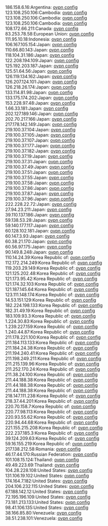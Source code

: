 186.158.6.16:Argentina: [ovpn config](vpn/186_158_6_16.ovpn)  
123.108.250.106:Cambodia: [ovpn config](vpn/123_108_250_106.ovpn)  
123.108.250.106:Cambodia: [ovpn config](vpn/123_108_250_106.ovpn)  
123.108.250.106:Cambodia: [ovpn config](vpn/123_108_250_106.ovpn)  
108.172.66.211:Canada: [ovpn config](vpn/108_172_66_211.ovpn)  
83.253.78.58:European Union: [ovpn config](vpn/83_253_78_58.ovpn)  
111.95.10.18:Indonesia: [ovpn config](vpn/111_95_10_18.ovpn)  
106.167.105.154:Japan: [ovpn config](vpn/106_167_105_154.ovpn)  
110.66.80.143:Japan: [ovpn config](vpn/110_66_80_143.ovpn)  
118.104.31.186:Japan: [ovpn config](vpn/118_104_31_186.ovpn)  
122.208.194.109:Japan: [ovpn config](vpn/122_208_194_109.ovpn)  
125.192.203.187:Japan: [ovpn config](vpn/125_192_203_187.ovpn)  
125.51.64.56:Japan: [ovpn config](vpn/125_51_64_56.ovpn)  
126.119.134.162:Japan: [ovpn config](vpn/126_119_134_162.ovpn)  
126.207.124.101:Japan: [ovpn config](vpn/126_207_124_101.ovpn)  
126.218.26.174:Japan: [ovpn config](vpn/126_218_26_174.ovpn)  
133.114.81.98:Japan: [ovpn config](vpn/133_114_81_98.ovpn)  
133.175.174.202:Japan: [ovpn config](vpn/133_175_174_202.ovpn)  
153.228.97.48:Japan: [ovpn config](vpn/153_228_97_48.ovpn)  
1.66.33.181:Japan: [ovpn config](vpn/1_66_33_181.ovpn)  
202.127.189.146:Japan: [ovpn config](vpn/202_127_189_146.ovpn)  
202.70.217.166:Japan: [ovpn config](vpn/202_70_217_166.ovpn)  
217.178.142.149:Japan: [ovpn config](vpn/217_178_142_149.ovpn)  
219.100.37.104:Japan: [ovpn config](vpn/219_100_37_104.ovpn)  
219.100.37.105:Japan: [ovpn config](vpn/219_100_37_105.ovpn)  
219.100.37.107:Japan: [ovpn config](vpn/219_100_37_107.ovpn)  
219.100.37.177:Japan: [ovpn config](vpn/219_100_37_177.ovpn)  
219.100.37.182:Japan: [ovpn config](vpn/219_100_37_182.ovpn)  
219.100.37.19:Japan: [ovpn config](vpn/219_100_37_19.ovpn)  
219.100.37.31:Japan: [ovpn config](vpn/219_100_37_31.ovpn)  
219.100.37.49:Japan: [ovpn config](vpn/219_100_37_49.ovpn)  
219.100.37.51:Japan: [ovpn config](vpn/219_100_37_51.ovpn)  
219.100.37.55:Japan: [ovpn config](vpn/219_100_37_55.ovpn)  
219.100.37.58:Japan: [ovpn config](vpn/219_100_37_58.ovpn)  
219.100.37.86:Japan: [ovpn config](vpn/219_100_37_86.ovpn)  
219.100.37.87:Japan: [ovpn config](vpn/219_100_37_87.ovpn)  
219.100.37.96:Japan: [ovpn config](vpn/219_100_37_96.ovpn)  
222.228.22.72:Japan: [ovpn config](vpn/222_228_22_72.ovpn)  
27.94.23.211:Japan: [ovpn config](vpn/27_94_23_211.ovpn)  
39.110.137.186:Japan: [ovpn config](vpn/39_110_137_186.ovpn)  
59.138.53.28:Japan: [ovpn config](vpn/59_138_53_28.ovpn)  
59.140.177.117:Japan: [ovpn config](vpn/59_140_177_117.ovpn)  
60.128.102.181:Japan: [ovpn config](vpn/60_128_102_181.ovpn)  
60.147.3.93:Japan: [ovpn config](vpn/60_147_3_93.ovpn)  
60.38.21.170:Japan: [ovpn config](vpn/60_38_21_170.ovpn)  
60.56.97.175:Japan: [ovpn config](vpn/60_56_97_175.ovpn)  
90.149.8.248:Japan: [ovpn config](vpn/90_149_8_248.ovpn)  
110.14.24.39:Korea Republic of: [ovpn config](vpn/110_14_24_39.ovpn)  
112.172.214.249:Korea Republic of: [ovpn config](vpn/112_172_214_249.ovpn)  
119.203.29.149:Korea Republic of: [ovpn config](vpn/119_203_29_149.ovpn)  
121.125.202.48:Korea Republic of: [ovpn config](vpn/121_125_202_48.ovpn)  
121.173.95.42:Korea Republic of: [ovpn config](vpn/121_173_95_42.ovpn)  
121.174.32.103:Korea Republic of: [ovpn config](vpn/121_174_32_103.ovpn)  
121.187.145.64:Korea Republic of: [ovpn config](vpn/121_187_145_64.ovpn)  
123.111.148.174:Korea Republic of: [ovpn config](vpn/123_111_148_174.ovpn)  
14.53.151.129:Korea Republic of: [ovpn config](vpn/14_53_151_129.ovpn)  
182.224.198.133:Korea Republic of: [ovpn config](vpn/182_224_198_133.ovpn)  
182.31.49.19:Korea Republic of: [ovpn config](vpn/182_31_49_19.ovpn)  
183.109.93.3:Korea Republic of: [ovpn config](vpn/183_109_93_3.ovpn)  
1.224.30.83:Korea Republic of: [ovpn config](vpn/1_224_30_83.ovpn)  
1.239.227.159:Korea Republic of: [ovpn config](vpn/1_239_227_159.ovpn)  
1.240.44.87:Korea Republic of: [ovpn config](vpn/1_240_44_87.ovpn)  
211.178.221.100:Korea Republic of: [ovpn config](vpn/211_178_221_100.ovpn)  
211.184.113.133:Korea Republic of: [ovpn config](vpn/211_184_113_133.ovpn)  
211.184.24.38:Korea Republic of: [ovpn config](vpn/211_184_24_38.ovpn)  
211.194.240.41:Korea Republic of: [ovpn config](vpn/211_194_240_41.ovpn)  
211.198.249.211:Korea Republic of: [ovpn config](vpn/211_198_249_211.ovpn)  
211.215.139.96:Korea Republic of: [ovpn config](vpn/211_215_139_96.ovpn)  
211.252.170.24:Korea Republic of: [ovpn config](vpn/211_252_170_24.ovpn)  
211.38.24.100:Korea Republic of: [ovpn config](vpn/211_38_24_100.ovpn)  
211.44.188.38:Korea Republic of: [ovpn config](vpn/211_44_188_38.ovpn)  
211.44.188.38:Korea Republic of: [ovpn config](vpn/211_44_188_38.ovpn)  
211.44.188.38:Korea Republic of: [ovpn config](vpn/211_44_188_38.ovpn)  
218.147.111.238:Korea Republic of: [ovpn config](vpn/218_147_111_238.ovpn)  
218.37.44.201:Korea Republic of: [ovpn config](vpn/218_37_44_201.ovpn)  
220.70.158.7:Korea Republic of: [ovpn config](vpn/220_70_158_7.ovpn)  
220.77.98.113:Korea Republic of: [ovpn config](vpn/220_77_98_113.ovpn)  
220.93.55.62:Korea Republic of: [ovpn config](vpn/220_93_55_62.ovpn)  
220.94.44.68:Korea Republic of: [ovpn config](vpn/220_94_44_68.ovpn)  
221.155.215.208:Korea Republic of: [ovpn config](vpn/221_155_215_208.ovpn)  
222.237.185.3:Korea Republic of: [ovpn config](vpn/222_237_185_3.ovpn)  
39.124.209.63:Korea Republic of: [ovpn config](vpn/39_124_209_63.ovpn)  
59.16.155.219:Korea Republic of: [ovpn config](vpn/59_16_155_219.ovpn)  
217.138.212.58:Romania: [ovpn config](vpn/217_138_212_58.ovpn)  
46.17.44.170:Russian Federation: [ovpn config](vpn/46_17_44_170.ovpn)  
101.108.15.124:Thailand: [ovpn config](vpn/101_108_15_124.ovpn)  
49.49.223.69:Thailand: [ovpn config](vpn/49_49_223_69.ovpn)  
104.28.228.108:United States: [ovpn config](vpn/104_28_228_108.ovpn)  
131.106.19.102:United States: [ovpn config](vpn/131_106_19_102.ovpn)  
174.164.7.182:United States: [ovpn config](vpn/174_164_7_182.ovpn)  
204.106.232.115:United States: [ovpn config](vpn/204_106_232_115.ovpn)  
67.188.142.12:United States: [ovpn config](vpn/67_188_142_12.ovpn)  
72.195.196.109:United States: [ovpn config](vpn/72_195_196_109.ovpn)  
73.181.213.133:United States: [ovpn config](vpn/73_181_213_133.ovpn)  
98.41.106.135:United States: [ovpn config](vpn/98_41_106_135.ovpn)  
38.166.85.80:Venezuela: [ovpn config](vpn/38_166_85_80.ovpn)  
38.51.238.101:Venezuela: [ovpn config](vpn/38_51_238_101.ovpn)  
